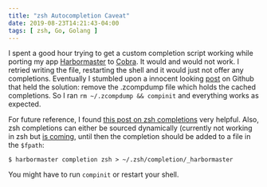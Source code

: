```yaml
---
title: "zsh Autocompletion Caveat"
date: 2019-08-23T14:21:43-04:00
tags: [ zsh, Go, Golang ]
---
```


I spent a good hour trying to get a custom completion script working while porting my app [Harbormaster](https://github.com/ilikeorangutans/harbormaster) to [Cobra](https://github.com/spf13/cobra). It would and would not work. I retried writing the file, restarting the shell and it would just not offer any completions.
Eventually I stumbled upon a innocent looking [post](https://github.com/zsh-users/zsh-completions/issues/277#issuecomment-72867242) on Github that held the solution: remove the .zcompdump file which holds the cached completions. So I ran `rm ~/.zcompdump && compinit` and everything works as expected.

For future reference, I found [this post on zsh completions](https://github.com/zsh-users/zsh-completions/blob/master/zsh-completions-howto.org) very helpful. Also, zsh completions can either be sourced dynamically (currently not working in zsh but [is coming](https://github.com/spf13/cobra/issues/881), until then the completion should be added to a file in the `$fpath`:

```
$ harbormaster completion zsh > ~/.zsh/completion/_harbormaster
```

You might have to run `compinit` or restart your shell.

